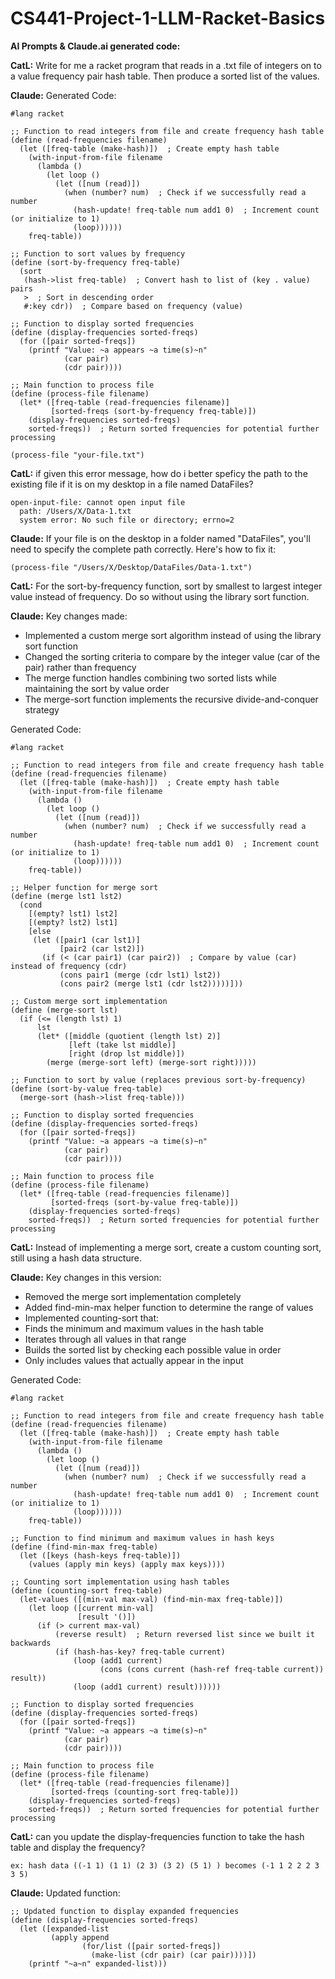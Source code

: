 # CS441-Project-1-LLM-Racket-Basics

**AI Prompts & Claude.ai generated code:**

**CatL:** Write for me a racket program that reads in a .txt file of integers on to a value frequency pair hash table. Then produce a sorted list of the values.

**Claude:** Generated Code:

    #lang racket
    
    ;; Function to read integers from file and create frequency hash table
    (define (read-frequencies filename)
      (let ([freq-table (make-hash)])  ; Create empty hash table
        (with-input-from-file filename
          (lambda ()
            (let loop ()
              (let ([num (read)])
                (when (number? num)  ; Check if we successfully read a number
                  (hash-update! freq-table num add1 0)  ; Increment count (or initialize to 1)
                  (loop))))))
        freq-table))
    
    ;; Function to sort values by frequency
    (define (sort-by-frequency freq-table)
      (sort 
       (hash->list freq-table)  ; Convert hash to list of (key . value) pairs
       >  ; Sort in descending order
       #:key cdr))  ; Compare based on frequency (value)
    
    ;; Function to display sorted frequencies
    (define (display-frequencies sorted-freqs)
      (for ([pair sorted-freqs])
        (printf "Value: ~a appears ~a time(s)~n" 
                (car pair) 
                (cdr pair))))
    
    ;; Main function to process file
    (define (process-file filename)
      (let* ([freq-table (read-frequencies filename)]
             [sorted-freqs (sort-by-frequency freq-table)])
        (display-frequencies sorted-freqs)
        sorted-freqs))  ; Return sorted frequencies for potential further processing

    (process-file "your-file.txt")

**CatL:** if given this error message, how do i better speficy the path to the existing file if it is on my desktop in a file named DataFiles? 

    open-input-file: cannot open input file
      path: /Users/X/Data-1.txt
      system error: No such file or directory; errno=2

**Claude:** If your file is on the desktop in a folder named "DataFiles", you'll need to specify the complete path correctly. Here's how to fix it:

    (process-file "/Users/X/Desktop/DataFiles/Data-1.txt")

**CatL:** For the sort-by-frequency function, sort by smallest to largest integer value instead of frequency. Do so without using the library sort function.

**Claude:** Key changes made:

- Implemented a custom merge sort algorithm instead of using the library sort function
- Changed the sorting criteria to compare by the integer value (car of the pair) rather than frequency
- The merge function handles combining two sorted lists while maintaining the sort by value order
- The merge-sort function implements the recursive divide-and-conquer strategy

Generated Code:

    #lang racket
    
    ;; Function to read integers from file and create frequency hash table
    (define (read-frequencies filename)
      (let ([freq-table (make-hash)])  ; Create empty hash table
        (with-input-from-file filename
          (lambda ()
            (let loop ()
              (let ([num (read)])
                (when (number? num)  ; Check if we successfully read a number
                  (hash-update! freq-table num add1 0)  ; Increment count (or initialize to 1)
                  (loop))))))
        freq-table))
    
    ;; Helper function for merge sort
    (define (merge lst1 lst2)
      (cond
        [(empty? lst1) lst2]
        [(empty? lst2) lst1]
        [else
         (let ([pair1 (car lst1)]
               [pair2 (car lst2)])
           (if (< (car pair1) (car pair2))  ; Compare by value (car) instead of frequency (cdr)
               (cons pair1 (merge (cdr lst1) lst2))
               (cons pair2 (merge lst1 (cdr lst2)))))]))
    
    ;; Custom merge sort implementation
    (define (merge-sort lst)
      (if (<= (length lst) 1)
          lst
          (let* ([middle (quotient (length lst) 2)]
                 [left (take lst middle)]
                 [right (drop lst middle)])
            (merge (merge-sort left) (merge-sort right)))))
    
    ;; Function to sort by value (replaces previous sort-by-frequency)
    (define (sort-by-value freq-table)
      (merge-sort (hash->list freq-table)))
    
    ;; Function to display sorted frequencies
    (define (display-frequencies sorted-freqs)
      (for ([pair sorted-freqs])
        (printf "Value: ~a appears ~a time(s)~n" 
                (car pair) 
                (cdr pair))))
    
    ;; Main function to process file
    (define (process-file filename)
      (let* ([freq-table (read-frequencies filename)]
             [sorted-freqs (sort-by-value freq-table)])
        (display-frequencies sorted-freqs)
        sorted-freqs))  ; Return sorted frequencies for potential further processing

**CatL:** Instead of implementing a merge sort, create a custom counting sort, still using a hash data structure.

**Claude:** Key changes in this version:

- Removed the merge sort implementation completely
- Added find-min-max helper function to determine the range of values
- Implemented counting-sort that:
-   Finds the minimum and maximum values in the hash table
-   Iterates through all values in that range
-   Builds the sorted list by checking each possible value in order
-   Only includes values that actually appear in the input

Generated Code:

    #lang racket
    
    ;; Function to read integers from file and create frequency hash table
    (define (read-frequencies filename)
      (let ([freq-table (make-hash)])  ; Create empty hash table
        (with-input-from-file filename
          (lambda ()
            (let loop ()
              (let ([num (read)])
                (when (number? num)  ; Check if we successfully read a number
                  (hash-update! freq-table num add1 0)  ; Increment count (or initialize to 1)
                  (loop))))))
        freq-table))
    
    ;; Function to find minimum and maximum values in hash keys
    (define (find-min-max freq-table)
      (let ([keys (hash-keys freq-table)])
        (values (apply min keys) (apply max keys))))
    
    ;; Counting sort implementation using hash tables
    (define (counting-sort freq-table)
      (let-values ([(min-val max-val) (find-min-max freq-table)])
        (let loop ([current min-val]
                   [result '()])
          (if (> current max-val)
              (reverse result)  ; Return reversed list since we built it backwards
              (if (hash-has-key? freq-table current)
                  (loop (add1 current) 
                        (cons (cons current (hash-ref freq-table current)) result))
                  (loop (add1 current) result))))))
    
    ;; Function to display sorted frequencies
    (define (display-frequencies sorted-freqs)
      (for ([pair sorted-freqs])
        (printf "Value: ~a appears ~a time(s)~n" 
                (car pair) 
                (cdr pair))))
    
    ;; Main function to process file
    (define (process-file filename)
      (let* ([freq-table (read-frequencies filename)]
             [sorted-freqs (counting-sort freq-table)])
        (display-frequencies sorted-freqs)
        sorted-freqs))  ; Return sorted frequencies for potential further processing

**CatL:** can you update the display-frequencies function to take the hash table and display the frequency? 

    ex: hash data ((-1 1) (1 1) (2 3) (3 2) (5 1) ) becomes (-1 1 2 2 2 3 3 5)


**Claude:** Updated function:

    ;; Updated function to display expanded frequencies
    (define (display-frequencies sorted-freqs)
      (let ([expanded-list 
             (apply append
                    (for/list ([pair sorted-freqs])
                      (make-list (cdr pair) (car pair))))])
        (printf "~a~n" expanded-list)))
